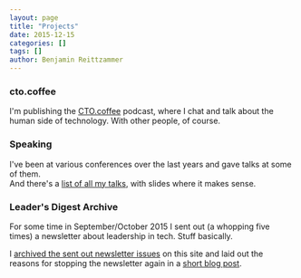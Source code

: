 ```yaml
---
layout: page
title: "Projects"
date: 2015-12-15
categories: []
tags: []
author: Benjamin Reittzammer
---
```


### cto.coffee

I'm publishing the <a href="https://cto.coffee/">CTO.coffee</a> podcast, where I chat and talk about the human side of
technology. With other people, of course.


### Speaking

I've been at various conferences over the last years and gave talks at some of
them.  
And there's a [list of all my talks](/speaking/), with slides where it makes
sense.

### Leader's Digest Archive

For some time in September/October 2015 I sent out (a whopping five times) a
newsletter about leadership in tech. Stuff basically.

I [archived the sent out newsletter issues](/leaders-digest-archive/) on this
site and laid out the reasons for stopping the newsletter again in a [short blog
post](/2015/12/15/farewell-leaders-digest/).




